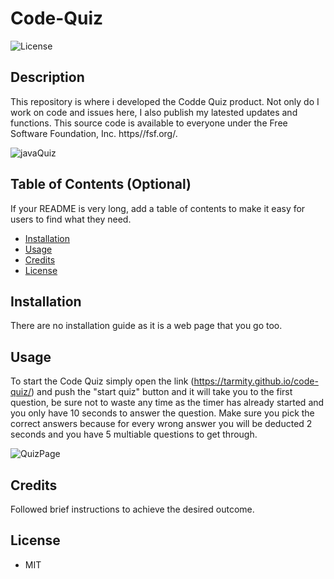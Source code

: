 # Code-Quiz
![License](https://img.shields.io/github/license/tarmity/code-quiz)

## Description 

This repository is where i developed the Codde Quiz product. Not only do I work on code and issues here, I also publish my latested updates and functions. This source code is available to everyone under the Free Software Foundation, Inc. https//fsf.org/.

![javaQuiz](https://user-images.githubusercontent.com/38900138/84622523-91e8f880-af20-11ea-9318-b9aaad393490.png)

## Table of Contents (Optional)

If your README is very long, add a table of contents to make it easy for users to find what they need.

* [Installation](#installation)
* [Usage](#usage)
* [Credits](#credits)
* [License](#License)


## Installation

There are no installation guide as it is a web page that you go too. 


## Usage 

To start the Code Quiz simply open the link (https://tarmity.github.io/code-quiz/) and push the "start quiz" button and it will
take you to the first question, be sure not to waste any time as the timer has already started and you only have 10 seconds to answer the question. Make sure you pick the correct answers because for every wrong answer you will be deducted 2 seconds and you have 5 multiable questions to get through.

![QuizPage](https://user-images.githubusercontent.com/38900138/84622668-ea1ffa80-af20-11ea-9416-f08de87a46d5.png)

## Credits

Followed brief instructions to achieve the desired outcome.

## License
  * MIT

